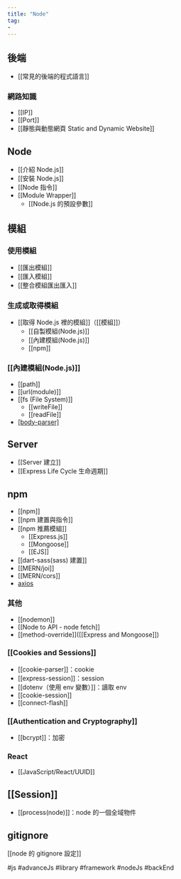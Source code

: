 ```yaml
---
title: "Node"
tag: 
- 
---
```

## 後端
- [[常見的後端的程式語言]]

### 網路知識
- [[IP]]
- [[Port]]
- [[靜態與動態網頁 Static and Dynamic Website]]

## Node
- [[介紹 Node.js]]
- [[安裝 Node.js]]
- [[Node 指令]]
- [[Module Wrapper]]
	- [[Node.js 的預設參數]]

## 模組
### 使用模組
- [[匯出模組]]
- [[匯入模組]]
- [[整合模組匯出匯入]]

### 生成或取得模組
- [[取得 Node.js 裡的模組]]（[[模組]]）
	- [[自製模組(Node.js)]]
	- [[內建模組(Node.js)]]
	- [[npm]]

### [[內建模組(Node.js)]]
- [[path]]
- [[url(module)]]
- [[fs (File System)]]
	- [[writeFile]]
	- [[readFile]]
- [[body-parser]](不確定是不是內建的)

## Server
- [[Server 建立]]
- [[Express Life Cycle 生命週期]]

## npm
- [[npm]]
- [[npm 建置與指令]]
- [[npm 推薦模組]]
	- [[Express.js]]
	- [[Mongoose]]
	- [[EJS]]
- [[dart-sass(sass) 建置]]
- [[MERN/joi]]
- [[MERN/cors]]
- [axios](後端/API/axios.md)
	
### 其他
- [[nodemon]]
- [[Node to API - node fetch]]
- [[method-override]]([[Express and Mongoose]])

### [[Cookies and Sessions]]
- [[cookie-parser]]：cookie
- [[express-session]]：session
- [[dotenv（使用 env 變數）]]：讀取 env
- [[cookie-session]]
- [[connect-flash]]

### [[Authentication and Cryptography]]
- [[bcrypt]]：加密

### React
- [[JavaScript/React/UUID]]


## [[Session]]
- [[process(node)]]：node 的一個全域物件

## gitignore
[[node 的 gitignore 設定]]

#js #advanceJs #library #framework #nodeJs #backEnd